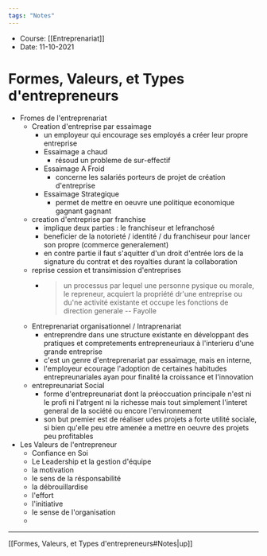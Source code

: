 ```yaml
---
tags: "Notes"
---
```


* Course: [[Entreprenariat]]
* Date: 11-10-2021 


# Formes, Valeurs, et Types d'entrepreneurs
* Fromes de l'entreprenariat 
	* Creation d'entreprise par essaimage
		* un employeur qui encourage ses employés a créer leur propre entreprise
		* Essaimage a chaud 
			* résoud un probleme de sur-effectif 
		* Essaimage A Froid 
			* concerne les salariés porteurs de projet de création d'entreprise 
		* Essaimage Strategique 
			* permet de mettre en oeuvre une politique economique gagnant gagnant
	* creation d'entreprise par franchise
		* implique deux parties : le franchiseur et lefranchosé
		* beneficier de la notorieté / identité / du franchiseur pour lancer son propre (commerce generalement) 
		* en contre partie il faut s'aquitter d'un droit d'entrée lors de la signature du contrat et des royalties durant la collaboration 
	* reprise cession et transimission d'entreprises 
		* > un processus par lequel une personne pysique ou morale, le repreneur, acquiert la propriété dr'une entreprise ou du'ne activité existante et occupe les fonctions de direction generale  -- Fayolle 
	* Entreprenariat organisationnel / Intraprenariat 
		* entreprendre dans une structure existante en développant des pratiques et compretements entrepreneuriaux à l'interieru d'une grande entreprise 
		* c'est un genre d'entreprenariat par essaimage, mais en interne,
		* l'employeur ecourage l'adoption de certaines habitudes entrepreunariales ayan pour finalité la croissance et l'innovation 
	* entrepreunariat Social 
		* forme d'entrepreunariat dont la préoccuation principale n'est ni le profi ni l'atrgent ni la richesse mais tout simplement l'interet general de la société ou encore l'environnement 
		* son but premier est de réaliser udes projets a forte utilité sociale, si bien qu'elle peu etre amenée a mettre en oeuvre des projets peu profitables 
* Les Valeurs de l'entrepreneur 
	* Confiance en Soi 
	* Le Leadership et la gestion d'équipe 
	* la motivation 
	* le sens de la résponsabilité 
	* la débrouillardise 
	* l'effort 
	* l'initiative 
	* le sense de l'organisation 
	* 



---
[[Formes, Valeurs, et Types d'entrepreneurs#Notes|up]]